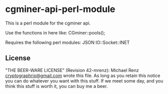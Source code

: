 cgminer-api-perl-module
=======================

This is a perl module for the cgminer api.

Use the functions in here like:
    CGminer::pools();

Requires the following perl modules:
JSON
IO::Socket::INET

License
-------

"THE BEER-WARE LICENSE" (Revision 42-mrenz):
  Michael Renz <cryptographrix@gmail.com> wrote this file. As long as you
  retain this notice you can do whatever you want with this stuff. If we
  meet some day, and you think this stuff is worth it, you can buy me a beer.
